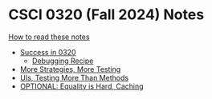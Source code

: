 # CSCI 0320 (Fall 2024) Notes

[How to read these notes](./home.md) 

- [Success in 0320](./success-in-0320/success-in-0320.md)
  - [Debugging Recipe](./success-in-0320/recipe.md)
- [More Strategies, More Testing](./comparators-and-testing/comparators-and-testing.md)
- [UIs, Testing More Than Methods](./mocking-console/mocking-console.md)
- [OPTIONAL: Equality is Hard, Caching](./equality-contracts/equality-contracts.md)
<!-- 
[Equality is Hard, Caching](./equality-contracts/equality-contracts.md)

[Proxies and Adapters, Defensive Programming](./proxies-adapters/proxies-adapters.md)
[Web APIs and Integration Testing](./apis-integration/apis-integration.md) -->

<!-- [HTML/React/Playwright](./html-react-playwright/html-react-playwright.md) -->
 <!-- Generic Types and Wildcards, Fuzz Testing -->

<!-- [Java Concurrency](./java-concurrency/java-concurrency.md)
[Promises and TypeScript Asynchrony](./promises-fetch-prs/promises-fetch-prs.md)
[Thinking About Algorithms](./algorithms/algorithms.md)

[Supplement: Generics and Wildcards](./generics-wildcards/generics-wildcards.md)
[MBT and PBT](./mbt_pbt/mbt_pbt.md)
<!-- [Lecture 13]()
[Lecture 14]()
[Lecture 15]()
[Lecture 16]()
[Lecture 17]()
[Lecture 18]()
[Lecture 19]()
[Lecture 20]()
[Lecture 21]()
[Lecture 22]()
[Lecture 23]()
[Lecture 24]()

 -->
